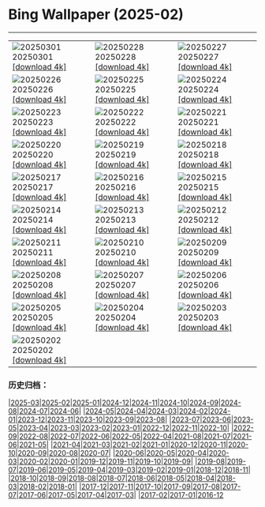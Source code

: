 # Bing Wallpaper (2025-02)
**************

<table><tr><td><img src="https://www.bing.com/th?id=OHR.NevadaBigHorns_EN-CA8281032097_1920x1080.jpg" alt="20250301"> 20250301 <a href="https://www.bing.com/th?id=OHR.NevadaBigHorns_EN-CA8281032097_UHD.jpg">[download 4k]</a></td><td><img src="https://www.bing.com/th?id=OHR.PolarCub_EN-CA8015894762_1920x1080.jpg" alt="20250228"> 20250228 <a href="https://www.bing.com/th?id=OHR.PolarCub_EN-CA8015894762_UHD.jpg">[download 4k]</a></td><td><img src="https://www.bing.com/th?id=OHR.ArgyllStalker_EN-CA0781984286_1920x1080.jpg" alt="20250227"> 20250227 <a href="https://www.bing.com/th?id=OHR.ArgyllStalker_EN-CA0781984286_UHD.jpg">[download 4k]</a></td></tr><tr><td><img src="https://www.bing.com/th?id=OHR.BryceHoodoos_EN-CA7439537445_1920x1080.jpg" alt="20250226"> 20250226 <a href="https://www.bing.com/th?id=OHR.BryceHoodoos_EN-CA7439537445_UHD.jpg">[download 4k]</a></td><td><img src="https://www.bing.com/th?id=OHR.GiantCuttlefish_EN-CA7282936990_1920x1080.jpg" alt="20250225"> 20250225 <a href="https://www.bing.com/th?id=OHR.GiantCuttlefish_EN-CA7282936990_UHD.jpg">[download 4k]</a></td><td><img src="https://www.bing.com/th?id=OHR.MtFujiSunrise_EN-CA7120845966_1920x1080.jpg" alt="20250224"> 20250224 <a href="https://www.bing.com/th?id=OHR.MtFujiSunrise_EN-CA7120845966_UHD.jpg">[download 4k]</a></td></tr><tr><td><img src="https://www.bing.com/th?id=OHR.StLouisArch_EN-CA6246210465_1920x1080.jpg" alt="20250223"> 20250223 <a href="https://www.bing.com/th?id=OHR.StLouisArch_EN-CA6246210465_UHD.jpg">[download 4k]</a></td><td><img src="https://www.bing.com/th?id=OHR.ChampakaSarasi_EN-CA6048642265_1920x1080.jpg" alt="20250222"> 20250222 <a href="https://www.bing.com/th?id=OHR.ChampakaSarasi_EN-CA6048642265_UHD.jpg">[download 4k]</a></td><td><img src="https://www.bing.com/th?id=OHR.CanadaDeer_EN-CA2853783794_1920x1080.jpg" alt="20250221"> 20250221 <a href="https://www.bing.com/th?id=OHR.CanadaDeer_EN-CA2853783794_UHD.jpg">[download 4k]</a></td></tr><tr><td><img src="https://www.bing.com/th?id=OHR.IceHoleOtter_EN-CA2426610896_1920x1080.jpg" alt="20250220"> 20250220 <a href="https://www.bing.com/th?id=OHR.IceHoleOtter_EN-CA2426610896_UHD.jpg">[download 4k]</a></td><td><img src="https://www.bing.com/th?id=OHR.BlueBelize_EN-CA2231756573_1920x1080.jpg" alt="20250219"> 20250219 <a href="https://www.bing.com/th?id=OHR.BlueBelize_EN-CA2231756573_UHD.jpg">[download 4k]</a></td><td><img src="https://www.bing.com/th?id=OHR.CatalanPyrenees_EN-CA2016949817_1920x1080.jpg" alt="20250218"> 20250218 <a href="https://www.bing.com/th?id=OHR.CatalanPyrenees_EN-CA2016949817_UHD.jpg">[download 4k]</a></td></tr><tr><td><img src="https://www.bing.com/th?id=OHR.HumpbackMother_EN-CA1768570796_1920x1080.jpg" alt="20250217"> 20250217 <a href="https://www.bing.com/th?id=OHR.HumpbackMother_EN-CA1768570796_UHD.jpg">[download 4k]</a></td><td><img src="https://www.bing.com/th?id=OHR.Misotsuchi2025_EN-CA1564430447_1920x1080.jpg" alt="20250216"> 20250216 <a href="https://www.bing.com/th?id=OHR.Misotsuchi2025_EN-CA1564430447_UHD.jpg">[download 4k]</a></td><td><img src="https://www.bing.com/th?id=OHR.PenguinLove_EN-CA0448805956_1920x1080.jpg" alt="20250215"> 20250215 <a href="https://www.bing.com/th?id=OHR.PenguinLove_EN-CA0448805956_UHD.jpg">[download 4k]</a></td></tr><tr><td><img src="https://www.bing.com/th?id=OHR.LakeTyrrell_EN-CA0250620442_1920x1080.jpg" alt="20250214"> 20250214 <a href="https://www.bing.com/th?id=OHR.LakeTyrrell_EN-CA0250620442_UHD.jpg">[download 4k]</a></td><td><img src="https://www.bing.com/th?id=OHR.GalapagosIguana_EN-CA9835077586_1920x1080.jpg" alt="20250213"> 20250213 <a href="https://www.bing.com/th?id=OHR.GalapagosIguana_EN-CA9835077586_UHD.jpg">[download 4k]</a></td><td><img src="https://www.bing.com/th?id=OHR.YungangGrottoes_EN-CA9325528271_1920x1080.jpg" alt="20250212"> 20250212 <a href="https://www.bing.com/th?id=OHR.YungangGrottoes_EN-CA9325528271_UHD.jpg">[download 4k]</a></td></tr><tr><td><img src="https://www.bing.com/th?id=OHR.BanffSnow25_EN-CA9095652551_1920x1080.jpg" alt="20250211"> 20250211 <a href="https://www.bing.com/th?id=OHR.BanffSnow25_EN-CA9095652551_UHD.jpg">[download 4k]</a></td><td><img src="https://www.bing.com/th?id=OHR.AlstromPoint_EN-CA8518632532_1920x1080.jpg" alt="20250210"> 20250210 <a href="https://www.bing.com/th?id=OHR.AlstromPoint_EN-CA8518632532_UHD.jpg">[download 4k]</a></td><td><img src="https://www.bing.com/th?id=OHR.SnowySvaneti_EN-CA8293251402_1920x1080.jpg" alt="20250209"> 20250209 <a href="https://www.bing.com/th?id=OHR.SnowySvaneti_EN-CA8293251402_UHD.jpg">[download 4k]</a></td></tr><tr><td><img src="https://www.bing.com/th?id=OHR.BlueNorway_EN-CA8085268470_1920x1080.jpg" alt="20250208"> 20250208 <a href="https://www.bing.com/th?id=OHR.BlueNorway_EN-CA8085268470_UHD.jpg">[download 4k]</a></td><td><img src="https://www.bing.com/th?id=OHR.WhararikiBeach_EN-CA4374441149_1920x1080.jpg" alt="20250207"> 20250207 <a href="https://www.bing.com/th?id=OHR.WhararikiBeach_EN-CA4374441149_UHD.jpg">[download 4k]</a></td><td><img src="https://www.bing.com/th?id=OHR.ScottishSheep_EN-CA4202362647_1920x1080.jpg" alt="20250206"> 20250206 <a href="https://www.bing.com/th?id=OHR.ScottishSheep_EN-CA4202362647_UHD.jpg">[download 4k]</a></td></tr><tr><td><img src="https://www.bing.com/th?id=OHR.GoldenBridge_EN-CA4566090328_1920x1080.jpg" alt="20250205"> 20250205 <a href="https://www.bing.com/th?id=OHR.GoldenBridge_EN-CA4566090328_UHD.jpg">[download 4k]</a></td><td><img src="https://www.bing.com/th?id=OHR.RibbleheadViaduct_EN-CA3107714600_1920x1080.jpg" alt="20250204"> 20250204 <a href="https://www.bing.com/th?id=OHR.RibbleheadViaduct_EN-CA3107714600_UHD.jpg">[download 4k]</a></td><td><img src="https://www.bing.com/th?id=OHR.AustriaMarmot_EN-CA2613536224_1920x1080.jpg" alt="20250203"> 20250203 <a href="https://www.bing.com/th?id=OHR.AustriaMarmot_EN-CA2613536224_UHD.jpg">[download 4k]</a></td></tr><tr><td><img src="https://www.bing.com/th?id=OHR.OrdesaSpain_EN-CA2671146854_1920x1080.jpg" alt="20250202"> 20250202 <a href="https://www.bing.com/th?id=OHR.OrdesaSpain_EN-CA2671146854_UHD.jpg">[download 4k]</a></td><td></td><td></td></tr></table>

### 历史归档：

|[2025-03](/../2025-03/2025-03.md)|[2025-02](/2025-02.md)|[2025-01](/../2025-01/2025-01.md)|[2024-12](/../2024-12/2024-12.md)|[2024-11](/../2024-11/2024-11.md)|[2024-10](/../2024-10/2024-10.md)|[2024-09](/../2024-09/2024-09.md)|[2024-08](/../2024-08/2024-08.md)|[2024-07](/../2024-07/2024-07.md)|[2024-06](/../2024-06/2024-06.md)|
|[2024-05](/../2024-05/2024-05.md)|[2024-04](/../2024-04/2024-04.md)|[2024-03](/../2024-03/2024-03.md)|[2024-02](/../2024-02/2024-02.md)|[2024-01](/../2024-01/2024-01.md)|[2023-12](/../2023-12/2023-12.md)|[2023-11](/../2023-11/2023-11.md)|[2023-10](/../2023-10/2023-10.md)|[2023-09](/../2023-09/2023-09.md)|[2023-08](/../2023-08/2023-08.md)|
|[2023-07](/../2023-07/2023-07.md)|[2023-06](/../2023-06/2023-06.md)|[2023-05](/../2023-05/2023-05.md)|[2023-04](/../2023-04/2023-04.md)|[2023-03](/../2023-03/2023-03.md)|[2023-02](/../2023-02/2023-02.md)|[2023-01](/../2023-01/2023-01.md)|[2022-12](/../2022-12/2022-12.md)|[2022-11](/../2022-11/2022-11.md)|[2022-10](/../2022-10/2022-10.md)|
|[2022-09](/../2022-09/2022-09.md)|[2022-08](/../2022-08/2022-08.md)|[2022-07](/../2022-07/2022-07.md)|[2022-06](/../2022-06/2022-06.md)|[2022-05](/../2022-05/2022-05.md)|[2022-04](/../2022-04/2022-04.md)|[2021-08](/../2021-08/2021-08.md)|[2021-07](/../2021-07/2021-07.md)|[2021-06](/../2021-06/2021-06.md)|[2021-05](/../2021-05/2021-05.md)|
|[2021-04](/../2021-04/2021-04.md)|[2021-03](/../2021-03/2021-03.md)|[2021-02](/../2021-02/2021-02.md)|[2021-01](/../2021-01/2021-01.md)|[2020-12](/../2020-12/2020-12.md)|[2020-11](/../2020-11/2020-11.md)|[2020-10](/../2020-10/2020-10.md)|[2020-09](/../2020-09/2020-09.md)|[2020-08](/../2020-08/2020-08.md)|[2020-07](/../2020-07/2020-07.md)|
|[2020-06](/../2020-06/2020-06.md)|[2020-05](/../2020-05/2020-05.md)|[2020-04](/../2020-04/2020-04.md)|[2020-03](/../2020-03/2020-03.md)|[2020-02](/../2020-02/2020-02.md)|[2020-01](/../2020-01/2020-01.md)|[2019-12](/../2019-12/2019-12.md)|[2019-11](/../2019-11/2019-11.md)|[2019-10](/../2019-10/2019-10.md)|[2019-09](/../2019-09/2019-09.md)|
|[2019-08](/../2019-08/2019-08.md)|[2019-07](/../2019-07/2019-07.md)|[2019-06](/../2019-06/2019-06.md)|[2019-05](/../2019-05/2019-05.md)|[2019-04](/../2019-04/2019-04.md)|[2019-03](/../2019-03/2019-03.md)|[2019-02](/../2019-02/2019-02.md)|[2019-01](/../2019-01/2019-01.md)|[2018-12](/../2018-12/2018-12.md)|[2018-11](/../2018-11/2018-11.md)|
|[2018-10](/../2018-10/2018-10.md)|[2018-09](/../2018-09/2018-09.md)|[2018-08](/../2018-08/2018-08.md)|[2018-07](/../2018-07/2018-07.md)|[2018-06](/../2018-06/2018-06.md)|[2018-05](/../2018-05/2018-05.md)|[2018-04](/../2018-04/2018-04.md)|[2018-03](/../2018-03/2018-03.md)|[2018-02](/../2018-02/2018-02.md)|[2018-01](/../2018-01/2018-01.md)|
|[2017-12](/../2017-12/2017-12.md)|[2017-11](/../2017-11/2017-11.md)|[2017-10](/../2017-10/2017-10.md)|[2017-09](/../2017-09/2017-09.md)|[2017-08](/../2017-08/2017-08.md)|[2017-07](/../2017-07/2017-07.md)|[2017-06](/../2017-06/2017-06.md)|[2017-05](/../2017-05/2017-05.md)|[2017-04](/../2017-04/2017-04.md)|[2017-03](/../2017-03/2017-03.md)|
|[2017-02](/../2017-02/2017-02.md)|[2017-01](/../2017-01/2017-01.md)|[2016-12](/../2016-12/2016-12.md)